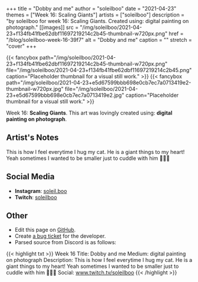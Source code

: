 +++
title =       "Dobby and me"
author =      "soleilboo"
date =        "2021-04-23"
themes =      ["Week 16: Scaling Giants"]
artists =     ["soleilboo"]
description = "by soleilboo for week 16: Scaling Giants. Created using: digital painting on photograph."
[[images]]
      src = "/img/soleilboo/2021-04-23+f134fb41fbe62dbf11697219214c2b45-thumbnail-w720px.png"
      href = "/blog/soleilboo-week-16-39f7"
      alt = "Dobby and me"
      caption = ""
      stretch = "cover"
+++

{{< fancybox path="/img/soleilboo/2021-04-23+f134fb41fbe62dbf11697219214c2b45-thumbnail-w720px.png" file="/img/soleilboo/2021-04-23+f134fb41fbe62dbf11697219214c2b45.png" caption="Placeholder thumbnail for a visual still work." >}}
{{< fancybox path="/img/soleilboo/2021-04-23+e5d67599bbb698e0cb7ec7a0713419e2-thumbnail-w720px.jpg" file="/img/soleilboo/2021-04-23+e5d67599bbb698e0cb7ec7a0713419e2.jpg" caption="Placeholder thumbnail for a visual still work." >}}


Week 16: **Scaling Giants**. This art was lovingly created using: **digital painting on photograph**.

## Artist's Notes

This is how I feel everytime I hug my cat. He is a giant things to my heart! Yeah sometimes I wanted to be smaller just to cuddle with him 🥰✨💜

## Social Media

- **Instagram**: <a href='https://instagram.com/soleil.boo' target='_blank'>soleil.boo</a>
- **Twitch**: <a href='https://twitch.tv/soleilboo' target='_blank'>soleilboo</a>

## Other

- Edit this page on [GitHub](https://github.com/teaminkling/web-refresh/edit/main/content/blog/soleilboo-week-16-39f7.md).
- Create [a bug ticket](https://github.com/teaminkling/web-refresh/issues/new?assignees=&labels=bug&template=problem-report.md&title=) for the developer.
- Parsed source from Discord is as follows:

{{< highlight txt >}}
Week 16
Title: Dobby and me
Medium: digital painting on photograph
Description: This is how I feel everytime I hug my cat. He is a giant things to my heart! Yeah sometimes I wanted to be smaller just to cuddle with him 🥰✨💜
Social: www.twitch.tv/soleilboo
{{< /highlight >}}